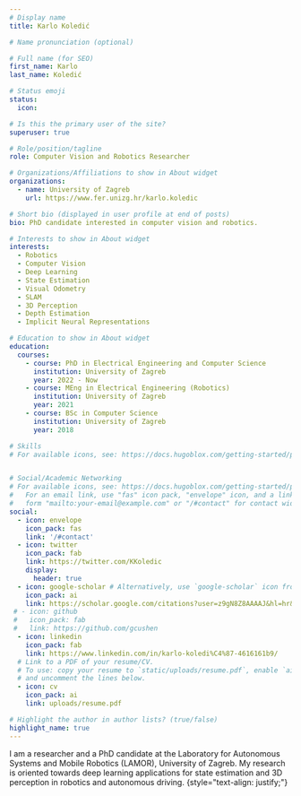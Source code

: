 ```yaml
---
# Display name
title: Karlo Koledić

# Name pronunciation (optional)

# Full name (for SEO)
first_name: Karlo
last_name: Koledić

# Status emoji
status:
  icon:

# Is this the primary user of the site?
superuser: true

# Role/position/tagline
role: Computer Vision and Robotics Researcher

# Organizations/Affiliations to show in About widget
organizations:
  - name: University of Zagreb
    url: https://www.fer.unizg.hr/karlo.koledic

# Short bio (displayed in user profile at end of posts)
bio: PhD candidate interested in computer vision and robotics.

# Interests to show in About widget
interests:
  - Robotics
  - Computer Vision
  - Deep Learning
  - State Estimation
  - Visual Odometry
  - SLAM
  - 3D Perception
  - Depth Estimation
  - Implicit Neural Representations

# Education to show in About widget
education:
  courses:
    - course: PhD in Electrical Engineering and Computer Science
      institution: University of Zagreb
      year: 2022 - Now
    - course: MEng in Electrical Engineering (Robotics)
      institution: University of Zagreb
      year: 2021
    - course: BSc in Computer Science
      institution: University of Zagreb
      year: 2018

# Skills
# For available icons, see: https://docs.hugoblox.com/getting-started/page-builder/#icons


# Social/Academic Networking
# For available icons, see: https://docs.hugoblox.com/getting-started/page-builder/#icons
#   For an email link, use "fas" icon pack, "envelope" icon, and a link in the
#   form "mailto:your-email@example.com" or "/#contact" for contact widget.
social:
  - icon: envelope
    icon_pack: fas
    link: '/#contact'
  - icon: twitter
    icon_pack: fab
    link: https://twitter.com/KKoledic
    display:
      header: true
  - icon: google-scholar # Alternatively, use `google-scholar` icon from `ai` icon pack
    icon_pack: ai
    link: https://scholar.google.com/citations?user=z9gN8Z8AAAAJ&hl=hr&oi=sra
 # - icon: github
 #   icon_pack: fab
 #   link: https://github.com/gcushen
  - icon: linkedin
    icon_pack: fab
    link: https://www.linkedin.com/in/karlo-koledi%C4%87-4616161b9/
  # Link to a PDF of your resume/CV.
  # To use: copy your resume to `static/uploads/resume.pdf`, enable `ai` icons in `params.yaml`,
  # and uncomment the lines below.
  - icon: cv
    icon_pack: ai
    link: uploads/resume.pdf

# Highlight the author in author lists? (true/false)
highlight_name: true
---
```


I am a researcher and a PhD candidate at the Laboratory for Autonomous Systems and Mobile Robotics (LAMOR), University of Zagreb.
My research is oriented towards deep learning applications for state estimation and 3D perception in robotics and autonomous driving.
{style="text-align: justify;"}
